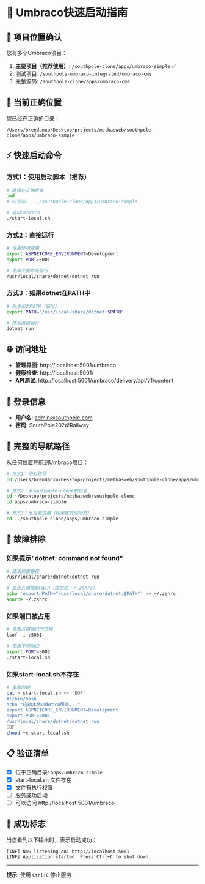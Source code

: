 # 🚀 Umbraco快速启动指南

## 📍 项目位置确认

您有多个Umbraco项目：
1. **主要项目（推荐使用）**: `/southpole-clone/apps/umbraco-simple` ✅
2. 测试项目: `/southpole-umbraco-integrated/umbraco-cms`
3. 完整源码: `/southpole-clone/apps/umbraco-cms`

## 🎯 当前正确位置
您已经在正确的目录：
```
/Users/brendanxu/Desktop/projects/methasweb/southpole-clone/apps/umbraco-simple
```

## ⚡ 快速启动命令

### 方式1：使用启动脚本（推荐）
```bash
# 确保在正确目录
pwd
# 应显示: .../southpole-clone/apps/umbraco-simple

# 启动Umbraco
./start-local.sh
```

### 方式2：直接运行
```bash
# 设置环境变量
export ASPNETCORE_ENVIRONMENT=Development
export PORT=5001

# 使用完整路径运行
/usr/local/share/dotnet/dotnet run
```

### 方式3：如果dotnet在PATH中
```bash
# 先添加到PATH（临时）
export PATH="/usr/local/share/dotnet:$PATH"

# 然后直接运行
dotnet run
```

## 🌐 访问地址
- **管理界面**: http://localhost:5001/umbraco
- **健康检查**: http://localhost:5001/
- **API测试**: http://localhost:5001/umbraco/delivery/api/v1/content

## 🔑 登录信息
- **用户名**: admin@southpole.com
- **密码**: SouthPole2024!Railway

## 📂 完整的导航路径

从任何位置导航到Umbraco项目：
```bash
# 方式1：绝对路径
cd /Users/brendanxu/Desktop/projects/methasweb/southpole-clone/apps/umbraco-simple

# 方式2：从southpole-clone根目录
cd ~/Desktop/projects/methasweb/southpole-clone
cd apps/umbraco-simple

# 方式3：从当前位置（如果在其他地方）
cd ../southpole-clone/apps/umbraco-simple
```

## 🔧 故障排除

### 如果提示"dotnet: command not found"
```bash
# 使用完整路径
/usr/local/share/dotnet/dotnet run

# 或永久添加到PATH（添加到 ~/.zshrc）
echo 'export PATH="/usr/local/share/dotnet:$PATH"' >> ~/.zshrc
source ~/.zshrc
```

### 如果端口被占用
```bash
# 查看占用端口的进程
lsof -i :5001

# 使用不同端口
export PORT=5002
./start-local.sh
```

### 如果start-local.sh不存在
```bash
# 重新创建
cat > start-local.sh << 'EOF'
#!/bin/bash
echo "启动本地Umbraco服务..."
export ASPNETCORE_ENVIRONMENT=Development
export PORT=5001
/usr/local/share/dotnet/dotnet run
EOF
chmod +x start-local.sh
```

## 📋 验证清单
- [x] 位于正确目录: `apps/umbraco-simple`
- [x] start-local.sh 文件存在
- [x] 文件有执行权限
- [ ] 服务成功启动
- [ ] 可以访问 http://localhost:5001/umbraco

## 🎉 成功标志
当您看到以下输出时，表示启动成功：
```
[INF] Now listening on: http://localhost:5001
[INF] Application started. Press Ctrl+C to shut down.
```

---

**提示**: 使用 `Ctrl+C` 停止服务